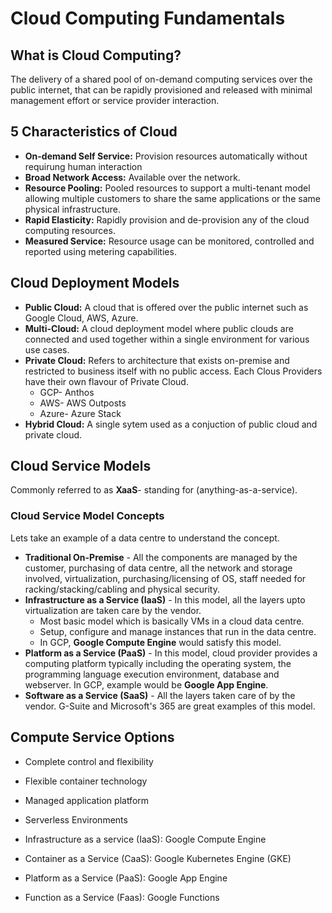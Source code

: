 # Cloud Computing Fundamentals
## What is Cloud Computing?
The delivery of a shared pool of on-demand computing services over the public internet, that can be rapidly provisioned and released with minimal management effort or service provider interaction.

## 5 Characteristics of Cloud
- **On-demand Self Service:** Provision resources automatically without requirung human interaction
- **Broad Network Access:** Available over the network.
- **Resource Pooling:** Pooled resources to support a multi-tenant model allowing multiple customers to share the same applications or the same physical infrastructure.
- **Rapid Elasticity:** Rapidly provision and de-provision any of the cloud computing resources.
- **Measured Service:** Resource usage can be monitored, controlled and reported using metering capabilities.

## Cloud Deployment Models
- **Public Cloud:** A cloud that is offered over the public internet such as Google Cloud, AWS, Azure. 
- **Multi-Cloud:** A cloud deployment model where public clouds are connected and used together within a single environment for various use cases. 
- **Private Cloud:** Refers to architecture that exists on-premise and restricted to business itself with no public access. 
Each Clous Providers have their own flavour of Private Cloud.
    - GCP- Anthos
    - AWS- AWS Outposts
    - Azure- Azure Stack
- **Hybrid Cloud:** A single sytem used as a conjuction of public cloud and private cloud.

## Cloud Service Models
Commonly referred to as **XaaS**- standing for (anything-as-a-service).

### **Cloud Service Model Concepts**
Lets take an example of a data centre to understand the concept.
- **Traditional On-Premise** - All the components are managed by the customer, purchasing of data centre, all the network and storage involved, virtualization, purchasing/licensing of OS, staff needed for racking/stacking/cabling and physical security.
- **Infrastructure as a Service (IaaS)** - In this model, all the layers upto virtualization are taken care by the vendor.
    - Most basic model which is basically VMs in a cloud data centre.
    - Setup, configure and manage instances that run in the data centre.
    - In GCP, **Google Compute Engine** would satisfy this model. 
- **Platform as a Service (PaaS)** - In this model, cloud provider provides a computing platform typically including the operating system, the programming language execution environment, database and webserver. In GCP, example would be **Google App Engine**. 
- **Software as a Service (SaaS)** - All the layers taken care of by the vendor. G-Suite and Microsoft's 365 are great examples of this model. 

## Compute Service Options
- Complete control and flexibility
- Flexible container technology
- Managed application platform
- Serverless Environments


- Infrastructure as a service (IaaS): Google Compute Engine
- Container as a Service (CaaS): Google Kubernetes Engine (GKE)
- Platform as a Service (PaaS): Google App Engine
- Function as a Service (Faas): Google Functions 
